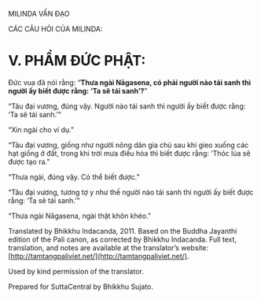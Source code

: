  

MILINDA VẤN ĐẠO

CÁC CÂU HỎI CỦA MILINDA:

# V. PHẨM ĐỨC PHẬT:

Đức vua đã nói rằng: “**Thưa ngài Nāgasena, có phải người nào tái sanh thì người ấy biết được rằng: ‘Ta sẽ tái sanh’?**”

“Tâu đại vương, đúng vậy. Người nào tái sanh thì người ấy biết được rằng: ‘Ta sẽ tái sanh.’”

“Xin ngài cho ví dụ.”

“Tâu đại vương, giống như người nông dân gia chủ sau khi gieo xuống các hạt giống ở đất, trong khi trời mưa điều hòa thì biết được rằng: ‘Thóc lúa sẽ được tạo ra.”

“Thưa ngài, đúng vậy. Có thể biết được.”

“Tâu đại vương, tương tợ y như thế người nào tái sanh thì người ấy biết được rằng: ‘Ta sẽ tái sanh.’”

“Thưa ngài Nāgasena, ngài thật khôn khéo.”

Translated by Bhikkhu Indacanda, 2011. Based on the Buddha Jayanthi edition of the Pali canon, as corrected by Bhikkhu Indacanda. Full text, translation, and notes are available at the translator’s website: [http://tamtangpaliviet.net/](http://tamtangpaliviet.net/).

Used by kind permission of the translator.

Prepared for SuttaCentral by Bhikkhu Sujato.